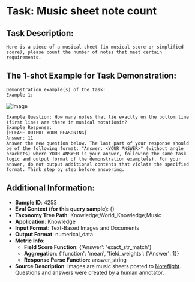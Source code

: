 # Task: Music sheet note count

## Task Description:

```
Here is a piece of a musical sheet (in musical score or simplified score), please count the number of notes that meet certain requirements.
```

## The 1-shot Example for Task Demonstration:

```
Demonstration example(s) of the task:
Example 1:
```

![Image](1-2.png)

```
Example Question: How many notes that lie exactly on the bottom line (first line) are there in musical notationin?
Example Response:
[PLEASE OUTPUT YOUR REASONING]
Answer: 11
Answer the new question below. The last part of your response should be of the following format: "Answer: <YOUR ANSWER>" (without angle brackets) where YOUR ANSWER is your answer, following the same task logic and output format of the demonstration example(s). For your answer, do not output additional contents that violate the specified format. Think step by step before answering.
```

## Additional Information:

- **Sample ID**: 4253
- **Eval Context (for this query sample)**: {}
- **Taxonomy Tree Path**: Knowledge;World_Knowledge;Music
- **Application**: Knowledge
- **Input Format**: Text-Based Images and Documents
- **Output Format**: numerical_data
- **Metric Info**:
  - **Field Score Function**: {'Answer': 'exact_str_match'}
  - **Aggregation**: {'function': 'mean', 'field_weights': {'Answer': 1}}
  - **Response Parse Function**: answer_string
- **Source Description**: Images are music sheets posted to [Noteflight](https://www.noteflight.com/). Questions and answers were created by a human annotator.

